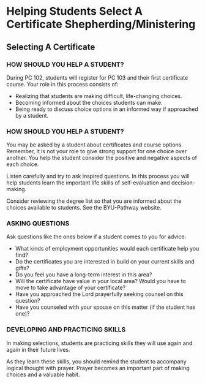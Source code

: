 # Helping Students Select A Certificate Shepherding/Ministering

## Selecting A Certificate

### HOW SHOULD YOU HELP A STUDENT?

During PC 102, students will register for PC 103 and their first certificate course. Your role in this process consists of:

- Realizing that students are making difficult, life-changing choices.
- Becoming informed about the choices students can make.
- Being ready to discuss choice options in an informed way if approached by a student.

### HOW SHOULD YOU HELP A STUDENT?

You may be asked by a student about certificates and course options. Remember, it is not your role to give strong support for one choice over another. You help the student consider the positive and negative aspects of each choice.

Listen carefully and try to ask inspired questions. In this process you will help students learn the important life skills of self-evaluation and decision-making.

Consider reviewing the degree list so that you are informed about the choices available to students. See the BYU-Pathway website.

### ASKING QUESTIONS

Ask questions like the ones below if a student comes to you for advice:

- What kinds of employment opportunities would each certificate help you find?
- Do the certificates you are interested in build on your current skills and gifts?
- Do you feel you have a long-term interest in this area?
- Will the certificate have value in your local area? Would you have to move to take advantage of your certificate?
- Have you approached the Lord prayerfully seeking counsel on this question?
- Have you counseled with your spouse on this matter (if the student has one)?

### DEVELOPING AND PRACTICING SKILLS

In making selections, students are practicing skills they will use again and again in their future lives.

As they learn these skills, you should remind the student to accompany logical thought with prayer. Prayer becomes an important part of making choices and a valuable habit.

